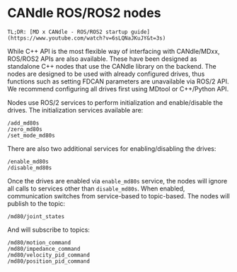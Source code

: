 # CANdle ROS/ROS2 nodes

```{hint}
TL;DR: [MD x CANdle - ROS/ROS2 startup guide](https://www.youtube.com/watch?v=6sLQNaJKuJY&t=3s)
```

While C++ API is the most flexible way of interfacing with CANdle/MDxx, ROS/ROS2 APIs are also
available. These have been designed as standalone C++ nodes that use the CANdle library on the
backend. The nodes are designed to be used with already configured drives, thus functions such as
setting FDCAN parameters are unavailable via ROS/2 API. We recommend configuring all drives first
using MDtool or C++/Python API.

Nodes use ROS/2 services to perform initialization and enable/disable the drives. The initialization
services available are:

```
/add_md80s
/zero_md80s
/set_mode_md80s
```

There are also two additional services for enabling/disabling the drives:

```
/enable_md80s
/disable_md80s
```

Once the drives are enabled via `enable_md80s` service, the nodes will ignore all calls to services
other than `disable_md80s`. When enabled, communication switches from service-based to topic-based.
The nodes will publish to the topic:

```
/md80/joint_states
```

And will subscribe to topics:

```
/md80/motion_command
/md80/impedance_command
/md80/velocity_pid_command
/md80/position_pid_command
```
